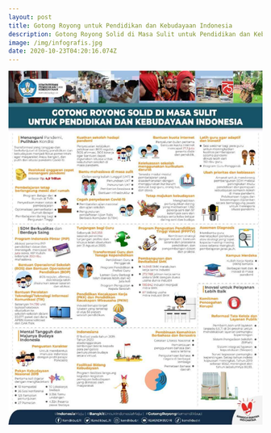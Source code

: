 ```yaml
---
layout: post
title: Gotong Royong untuk Pendidikan dan Kebudayaan Indonesia
description: Gotong Royong Solid di Masa Sulit untuk Pendidikan dan Kebudayaan Indonesia
image: /img/infografis.jpg
date: 2020-10-23T04:20:16.074Z
---
```

![Gotong Royong Solid di Masa Sulit untuk Pendidikan dan Kebudayaan Indonesia](/img/infografis.jpg "Gotong Royong Solid di Masa Sulit untuk Pendidikan dan Kebudayaan Indonesia")